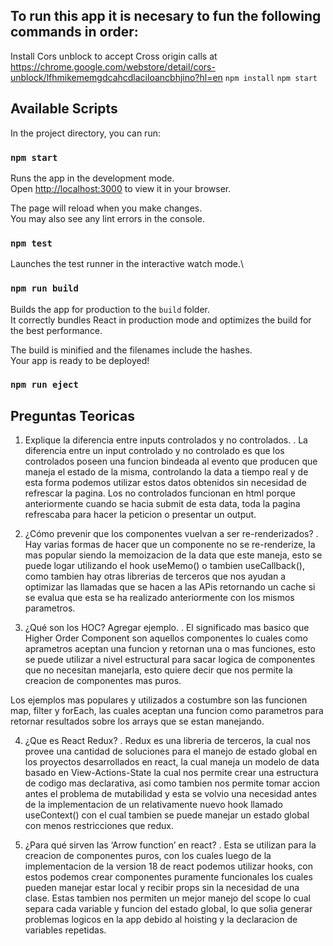 
## To run this app it is necesary to fun the following commands in order:

Install Cors unblock to accept Cross origin calls  at https://chrome.google.com/webstore/detail/cors-unblock/lfhmikememgdcahcdlaciloancbhjino?hl=en
`npm install`
`npm start`


## Available Scripts

In the project directory, you can run:

### `npm start`

Runs the app in the development mode.\
Open [http://localhost:3000](http://localhost:3000) to view it in your browser.

The page will reload when you make changes.\
You may also see any lint errors in the console.

### `npm test`

Launches the test runner in the interactive watch mode.\

### `npm run build`

Builds the app for production to the `build` folder.\
It correctly bundles React in production mode and optimizes the build for the best performance.

The build is minified and the filenames include the hashes.\
Your app is ready to be deployed!

### `npm run eject`

## Preguntas Teoricas

1. Explique la diferencia entre inputs controlados y no controlados.
.
  La diferencia entre un input controlado y no controlado es que los controlados poseen una funcion bindeada al evento que producen que maneja el estado de la misma, controlando la data a tiempo real y de esta forma podemos utilizar estos datos obtenidos sin necesidad de refrescar la pagina. Los no controlados funcionan en html porque anteriormente cuando se hacia submit de esta data, toda la pagina refrescaba para hacer la peticion o presentar un output.

2. ¿Cómo prevenir que los componentes vuelvan a ser re-renderizados?
.
  Hay varias formas de hacer que un componente no se re-renderize, la mas popular siendo la memoizacion de la data que este maneja, esto se puede logar utilizando el hook useMemo() o tambien useCallback(), como tambien hay otras librerias de terceros que nos ayudan a optimizar las llamadas que se hacen a las APis retornando un cache si se evalua que esta se ha realizado anteriormente con los mismos parametros.

3. ¿Qué son los HOC? Agregar ejemplo.
.
  El significado mas basico que Higher Order Component son aquellos componentes lo cuales como aprametros aceptan una funcion y retornan una o mas funciones, esto se puede utilizar a nivel estructural para sacar logica de componentes que no necesitan manejarla, esto quiere decir que nos permite la creacion de componentes mas puros.

  Los ejemplos mas populares y utilizados a costumbre son las funcionen map, filter y forEach, las cuales aceptan una funcion como parametros para retornar resultados sobre los arrays que se estan manejando.


4. ¿Que es React Redux?
. 
  Redux es una libreria de terceros, la cual nos provee una cantidad de soluciones para el manejo de estado global en los proyectos desarrollados en react, la cual maneja un modelo de data basado en View-Actions-State la cual nos permite crear una estructura de codigo mas declarativa, asi como tambien nos permite tomar accion antes el problema de mutabilidad y esta se volvio una necesidad antes de la implementacion de un relativamente nuevo hook llamado useContext() con el cual tambien se puede manejar un estado global con menos restricciones que redux.

5. ¿Para qué sirven las ‘Arrow function’ en react?
.
Esta se utilizan para la creacion de componentes puros, con los cuales luego de la implementacion de la version 18 de react podemos utilizar hooks, con estos podemos crear componentes puramente funcionales los cuales pueden manejar estar local y recibir props sin la necesidad de una clase. Estas tambien nos permiten un mejor manejo del scope lo cual separa cada variable y funcion del estado global, lo que solia generar problemas logicos en la app debido al hoisting y la declaracion de variables repetidas. 